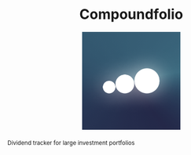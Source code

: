 <h1 align="center">Compoundfolio</h1>
<p align="center">
  <img width="200" height="200" src="./src/core/images/logo.png" alt="Logo">
</p>
<small align="center">Dividend tracker for large investment portfolios</small>
